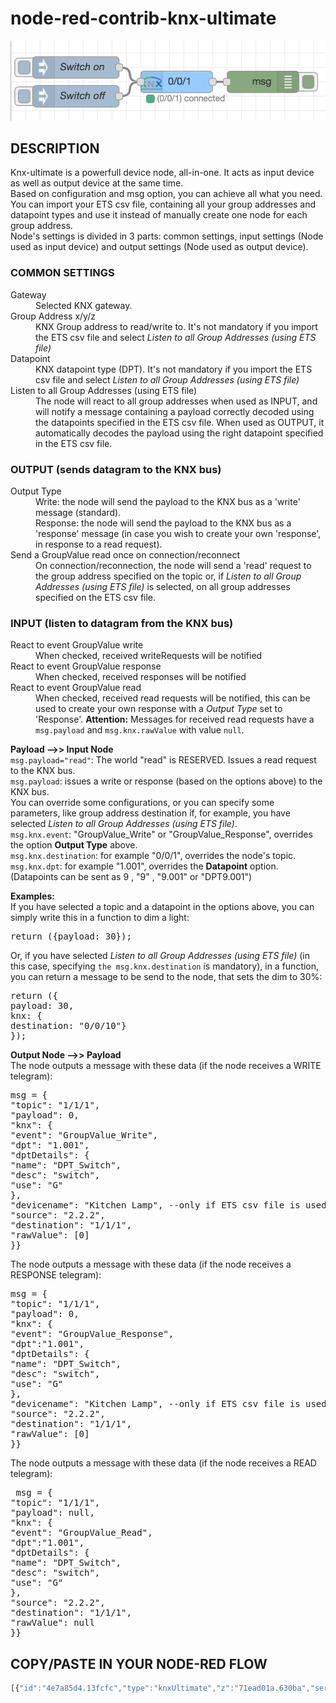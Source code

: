 # node-red-contrib-knx-ultimate

![Sample Node](img/sample.png) 

## DESCRIPTION
Knx-ultimate is a powerfull device node, all-in-one. It acts as input device as well as output device at the same time.<br />
Based on configuration and msg option, you can achieve all what you need.<br />
You can import your ETS csv file, containing all your group addresses and datapoint types and use it instead of manually create one node for each group address.<br />
Node's settings is divided in 3 parts: common settings, input settings (Node used as input device) and output settings (Node used as output device).


<h3>COMMON SETTINGS</h3>
<dl class="message-properties">
<dt>Gateway</dt>
<dd> Selected KNX gateway. </dd>

<dt>Group Address
<span class="property-type">x/y/z</span>
</dt>
<dd> KNX Group address to read/write to. It's not mandatory if you import the ETS csv file and select <i>Listen to all Group Addresses (using ETS file)</i></dd>

<dt>Datapoint</dt>
<dd> KNX datapoint type (DPT). It's not mandatory if you import the ETS csv file and select <i>Listen to all Group Addresses (using ETS file)</i></dd>

<dt>Listen to all Group Addresses (using ETS file)</dt>
<dd> The node will react to all group addresses when used as INPUT, and will notify a message containing a payload correctly decoded using the datapoints specified in the ETS csv file. When used as OUTPUT, it automatically decodes the payload using the right datapoint specified in the ETS csv file.</dd>
</dl>

<h3>OUTPUT (sends datagram to the KNX bus)</h3>
<dl class="message-properties">
<dt>Output Type</dt>
<dd>Write: the node will send the payload to the KNX bus as a 'write' message (standard).<br />
Response: the node will send the payload to the KNX bus as a 'response' message (in case you wish to create your own 'response', in response to a read request).</dd>

<dt>Send a GroupValue read once on connection/reconnect</dt>
<dd>On connection/reconnection, the node will send a 'read' request to the group address specified on the topic or, if <i>Listen to all Group Addresses (using ETS file)</i> is selected, on all group addresses specified on the ETS csv file.</dd>
</dl>

<h3>INPUT (listen to datagram from the KNX bus)</h3>
<dl class="message-properties">
<dt>React to event GroupValue write</dt>
<dd>When checked, received writeRequests will be notified</dd>

<dt>React to event GroupValue response</dt>
<dd>When checked, received responses will be notified</dd>

<dt>React to event GroupValue read</dt>
<dd> When checked, received read requests will be notified, this can be used to create your own response with a <i>Output Type</i> set to 'Response'.
<strong>Attention:</strong> Messages for received read requests have a <code>msg.payload</code> and
<code>msg.knx.rawValue</code> with value <code>null</code>.
</dd>
</dl>




<b>Payload -->> Input Node</b><br />
<code>msg.payload="read"</code>: The world "read" is RESERVED. Issues a read request to the KNX bus.<br />
<code>msg.payload</code>: issues a write or response (based on the options above) to the KNX bus.<br />
You can override some configurations, or you can specify some parameters, like group address destination if, for example, you have selected <i>Listen to all Group Addresses (using ETS file)</i>.<br />
<code>msg.knx.event</code>: "GroupValue_Write" or "GroupValue_Response", overrides the option <b>Output Type</b> above.<br />
<code>msg.knx.destination</code>: for example "0/0/1", overrides the node's topic.<br />
<code>msg.knx.dpt</code>: for example "1.001", overrides the <b>Datapoint</b> option. (Datapoints can be sent as 9 , "9" , "9.001" or "DPT9.001")<br />


<b>Examples:</b><br />
If you have selected a topic and a datapoint in the options above, you can simply write this in a function to dim a light:
<pre>return ({payload: 30});</pre>
Or, if you have selected <i>Listen to all Group Addresses (using ETS file)</i> (in this case, specifying <code>the msg.knx.destination</code> is mandatory), in a function, you can return a message to be send to the node, that sets the dim to 30%:
<pre>return ({
payload: 30,
knx: {
destination: "0/0/10"}
});</pre>



<b>Output Node -->> Payload</b><br />
The node outputs a message with these data (if the node receives a WRITE telegram):
<pre>
msg = {
"topic": "1/1/1",
"payload": 0,
"knx": {
"event": "GroupValue_Write",
"dpt": "1.001",
"dptDetails": {
"name": "DPT_Switch",
"desc": "switch",
"use": "G"
},
"devicename": "Kitchen Lamp", --only if ETS csv file is used--
"source": "2.2.2",
"destination": "1/1/1",
"rawValue": [0]
}} </pre>

The node outputs a message with these data (if the node receives a RESPONSE telegram):
<pre>msg = {
"topic": "1/1/1",
"payload": 0,
"knx": {
"event": "GroupValue_Response",
"dpt":"1.001",
"dptDetails": {
"name": "DPT_Switch",
"desc": "switch",
"use": "G"
},
"devicename": "Kitchen Lamp", --only if ETS csv file is used--
"source": "2.2.2",
"destination": "1/1/1",
"rawValue": [0]
}} </pre>

The node outputs a message with these data (if the node receives a READ telegram):
<pre> msg = {
"topic": "1/1/1",
"payload": null,
"knx": {
"event": "GroupValue_Read",
"dpt":"1.001",
"dptDetails": {
"name": "DPT_Switch",
"desc": "switch",
"use": "G"
},
"source": "2.2.2",
"destination": "1/1/1",
"rawValue": null
}} </pre>





## COPY/PASTE IN YOUR NODE-RED FLOW
```js
[{"id":"4e7a85d4.13fcfc","type":"knxUltimate","z":"71ead01a.630ba","server":"d08a9721.b34f1","topic":"0/0/1","dpt":"1.001","initialread":false,"notifyreadrequest":false,"notifyresponse":false,"notifywrite":true,"listenallga":false,"name":"","x":230,"y":140,"wires":[["40ec912e.71f2f"]]},{"id":"bd0b9536.ce0148","type":"inject","z":"71ead01a.630ba","name":"Switch on","topic":"","payload":"true","payloadType":"bool","repeat":"","crontab":"","once":false,"onceDelay":0.1,"x":90,"y":120,"wires":[["4e7a85d4.13fcfc"]]},{"id":"ef9de1ce.4d9bc","type":"inject","z":"71ead01a.630ba","name":"Switch off","topic":"","payload":"false","payloadType":"bool","repeat":"","crontab":"","once":false,"onceDelay":0.1,"x":90,"y":160,"wires":[["4e7a85d4.13fcfc"]]},{"id":"40ec912e.71f2f","type":"debug","z":"71ead01a.630ba","name":"","active":true,"tosidebar":true,"console":false,"tostatus":false,"complete":"true","x":350,"y":140,"wires":[]},{"id":"d08a9721.b34f1","type":"knxUltimate-config","z":"","host":"224.0.23.12","port":"3671","csv":""}]
```

    
